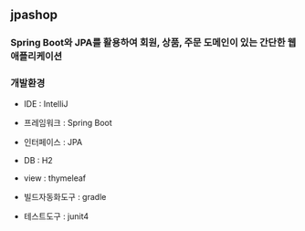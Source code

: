 ## jpashop

### Spring Boot와 JPA를 활용하여 회원, 상품, 주문 도메인이 있는 간단한 웹 애플리케이션


### 개발환경

- IDE : IntelliJ

- 프레임워크 : Spring Boot

- 인터페이스 : JPA

- DB : H2

- view : thymeleaf

- 빌드자동화도구 : gradle

- 테스트도구 : junit4
